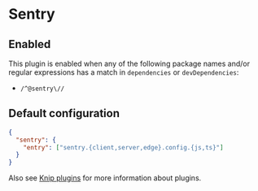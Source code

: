 # Sentry

## Enabled

This plugin is enabled when any of the following package names and/or regular expressions has a match in `dependencies`
or `devDependencies`:

- `/^@sentry\//`

## Default configuration

```json
{
  "sentry": {
    "entry": ["sentry.{client,server,edge}.config.{js,ts}"]
  }
}
```

Also see [Knip plugins][1] for more information about plugins.

[1]: https://github.com/webpro/knip/blob/main/README.md#plugins
